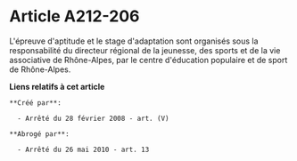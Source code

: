 # Article A212-206

L'épreuve d'aptitude et le stage d'adaptation sont organisés sous la responsabilité du directeur régional de la jeunesse, des
sports et de la vie associative de Rhône-Alpes, par le centre d'éducation populaire et de sport de Rhône-Alpes.

**Liens relatifs à cet article**

	**Créé par**:

	  - Arrêté du 28 février 2008 - art. (V)

	**Abrogé par**:

	  - Arrêté du 26 mai 2010 - art. 13
